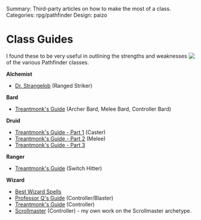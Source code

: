 Summary: Third-party articles on how to make the most of a class.
Categories: rpg/pathfinder
Design: paizo

# Class Guides

<img src="/attachments/rpg/alchemist-damiel-small.png" align="right" />

I found these to be very useful in outlining the strengths and weaknesses of the various Pathfinder classes.

__Alchemist__

* [Dr. Strangelob][strangelob] (Ranged Striker)

__Bard__

* [Treantmonk's Guide][treantmonk-bard] (Archer Bard, Melee Bard, Controller Bard)

__Druid__

* [Treantmonk's Guide - Part 1][treantmonk-druid-1] (Caster)
* [Treantmonk's Guide - Part 2][treantmonk-druid-2] (Melee)
* [Treantmonk's Guide - Part 3][treantmonk-druid-3]

__Ranger__

* [Treantmonk's Guide][treantmonk-ranger] (Switch Hitter)

__Wizard__

* [Best Wizard Spells][best-wizard-spells-in-pf]
* [Professor Q's Guide][professor-q-wizard] (Controller/Blaster)
* [Treantmonk's Guide][treantmonk-wizard] (Controller)
* [Scrollmaster][scrollmaster] (Controller) - my own work on the Scrollmaster archetype.

[best-wizard-spells-in-pf]: http://gamingmyway.com/2011/03/22/best-wizard-spells-in-pathfinder/
[professor-q-wizard]: https://docs.google.com/document/d/13IZTV59ItNsK63RHQo2XGkjMKiU8LfRu5PCaE3R5lco/edit?pli=1
[scrollmaster]: /rpg/pathfinder/scrollmaster
[strangelob]: http://pathfinder.ogrehut.com/2010/07/dr-strangelob/
[treantmonk-bard]: https://docs.google.com/document/edit?id=1vYT7lEwimdjo0T8NoJ8C2-wMueWMk68gZL_9pTIU4aE
[treantmonk-druid-1]: https://docs.google.com/document/d/1xrMC87TpmdfjB9xorkhY3_xWz3guOunTaotgWhoKYMA/edit
[treantmonk-druid-2]: https://docs.google.com/document/d/1WLR6brLr0EA3LbQ6UihsliPiyPYSlLjrNbUShPty4bo/edit
[treantmonk-druid-3]: https://docs.google.com/document/d/1TUvw-QOBsvCBeMcpUGDlo-0BKsFuEHynDQhgX8HmzKo/edit
[treantmonk-ranger]: https://docs.google.com/document/edit?id=1OI2lQ_FPUpnXD4i3sBLgzvgyOV9l43gKL0JM83co7iI
[treantmonk-wizard]: https://docs.google.com/document/edit?id=1xjPIOH8F8a0l74BdDF7Q23nCfZ-YX68Xr6JmmtznMw4
[tvtropes-lwqw]: http://tvtropes.org/pmwiki/pmwiki.php/Main/LinearWarriorsQuadraticWizards
